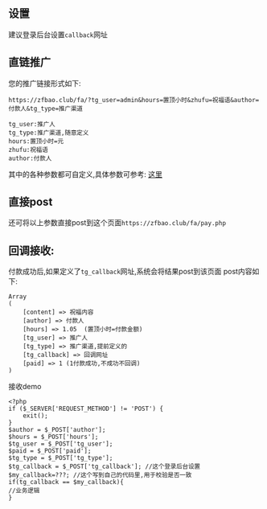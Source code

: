 
## 设置

建议登录后台设置`callback`网址

## 直链推广

您的推广链接形式如下:
```
https://zfbao.club/fa/?tg_user=admin&hours=置顶小时&zhufu=祝福语&author=付款人&tg_type=推广渠道

tg_user:推广人
tg_type:推广渠道,随意定义
hours:置顶小时=元
zhufu:祝福语
author:付款人
```

其中的各种参数都可自定义,具体参数可参考: [这里](https://zfbao.club/fa/)


## 直接post

还可将以上参数直接post到这个页面`https://zfbao.club/fa/pay.php`

## 回调接收:

付款成功后,如果定义了`tg_callback`网址,系统会将结果post到该页面
post内容如下:
```
Array
(
    [content] => 祝福内容
    [author] => 付款人
    [hours] => 1.05  (置顶小时=付款金额)
    [tg_user] => 推广人
    [tg_type] => 推广渠道,提前定义的
    [tg_callback] => 回调网址
    [paid] => 1 (1付款成功,不成功不回调)
)
```
接收demo
```
<?php
if ($_SERVER['REQUEST_METHOD'] != 'POST') {
	exit();
}
$author = $_POST['author'];
$hours = $_POST['hours'];
$tg_user = $_POST['tg_user'];
$paid = $_POST['paid'];
$tg_type = $_POST['tg_type'];
$tg_callback = $_POST['tg_callback']; //这个登录后台设置
$my_callback=???; //这个写到自己的代码里,用于校验是否一致
if(tg_callback == $my_callback){
//业务逻辑
}
```
